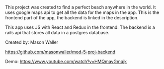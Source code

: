 This project was created to find a perfect beach anywhere in the world.  It uses google maps api to get all the data for the maps in the app.  This is the frontend part of the app, the backend is linked in the description.

This app uses JS with React and Redux in the frontend.  The backend is a rails api that stores all data in a postgres database.

Created by: Mason Waller

https://github.com/masonwaller/mod-5-proj-backend

Demo: https://www.youtube.com/watch?v=HMQmavGmqjk
